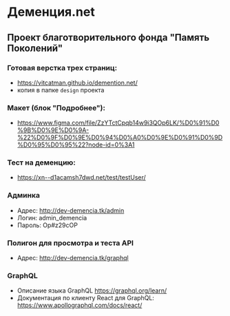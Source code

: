 # Деменция.net

## Проект благотворительного фонда "Память Поколений"

### Готовая верстка трех страниц: 

* https://vitcatman.github.io/demention.net/
* копия в папке `design` проекта

### Макет (блок "Подробнее"):

* https://www.figma.com/file/ZzYTctCpqb14w9i3QOp6LK/%D0%91%D0%9B%D0%9E%D0%9A-%22%D0%9F%D0%9E%D0%94%D0%A0%D0%9E%D0%91%D0%9D%D0%95%D0%95%22?node-id=0%3A1

### Тест на деменцию:

* https://xn--d1acamsh7dwd.net/test/testUser/

### Админка

* Адрес: http://dev-demencia.tk/admin
* Логин: admin_demencia
* Пароль: Op#z29cOP

### Полигон для просмотра и теста API

* Адрес: http://dev-demencia.tk/graphql

### GraphQL

* Описание языка GraphQL https://graphql.org/learn/
* Документация по клиенту React для GraphQL: https://www.apollographql.com/docs/react/



